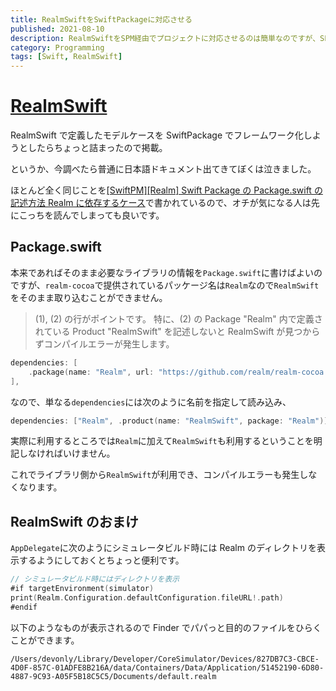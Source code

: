```yaml
---
title: RealmSwiftをSwiftPackageに対応させる
published: 2021-08-10
description: RealmSwiftをSPM経由でプロジェクトに対応させるのは簡単なのですが、SPにRealmSwiftを対応させることは可能なのでしょうか
category: Programming
tags: [Swift, RealmSwift]
---
```


# [RealmSwift](https://github.com/realm/realm-cocoa)

RealmSwift で定義したモデルケースを SwiftPackage でフレームワーク化しようとしたらちょっと詰まったので掲載。

というか、今調べたら普通に日本語ドキュメント出てきてぼくは泣きました。

ほとんど全く同じことを[[SwiftPM][Realm] Swift Package の Package.swift の記述方法 Realm に依存するケース](https://software.small-desk.com/development/2020/09/19/spmrealm-swift-package-for-package-depends-on-realm/)で書かれているので、オチが気になる人は先にこっちを読んでしまっても良いです。

## Package.swift

本来であればそのまま必要なライブラリの情報を`Package.swift`に書けばよいのですが、`realm-cocoa`で提供されているパッケージ名は`Realm`なので`RealmSwift`をそのまま取り込むことができません。

> (1), (2) の行がポイントです。
> 特に、(2) の Package "Realm" 内で定義されている Product "RealmSwift" を記述しないと RealmSwift が見つからずコンパイルエラーが発生します。

```swift
dependencies: [
    .package(name: "Realm", url: "https://github.com/realm/realm-cocoa.git", from: "10.12.0"),
],
```

なので、単なる`dependencies`には次のように名前を指定して読み込み、

```swift
dependencies: ["Realm", .product(name: "RealmSwift", package: "Realm")]),
```

実際に利用するところでは`Realm`に加えて`RealmSwift`も利用するということを明記しなければいけません。

これでライブラリ側から`RealmSwift`が利用でき、コンパイルエラーも発生しなくなります。

## RealmSwift のおまけ

`AppDelegate`に次のようにシミュレータビルド時には Realm のディレクトリを表示するようにしておくとちょっと便利です。

```swift
// シミュレータビルド時にはディレクトリを表示
#if targetEnvironment(simulator)
print(Realm.Configuration.defaultConfiguration.fileURL!.path)
#endif
```

以下のようなものが表示されるので Finder でパパっと目的のファイルをひらくことができます。

`/Users/devonly/Library/Developer/CoreSimulator/Devices/827DB7C3-CBCE-4D0F-857C-01ADFE8B216A/data/Containers/Data/Application/51452190-6D80-4887-9C93-A05F5B18C5C5/Documents/default.realm`



